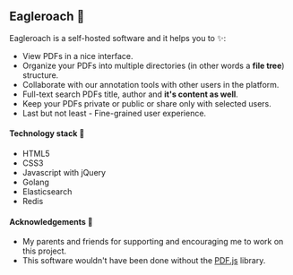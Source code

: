 ## Eagleroach :rocket:

Eagleroach is a self-hosted software and it helps you to  :sparkles::
- View PDFs in a nice interface.
- Organize your PDFs into multiple directories (in other words a **file tree**) structure.
- Collaborate with our annotation tools with other users in the platform.
- Full-text search PDFs title, author and **it's content as well**.
- Keep your PDFs private or public or share only with selected users.
- Last but not least - Fine-grained user experience.

#### Technology stack :muscle:
- HTML5
- CSS3
- Javascript with jQuery
- Golang
- Elasticsearch
- Redis

#### Acknowledgements :pray:
- My parents and friends for supporting and encouraging me to work on this project.
- This software wouldn't have been done without the [PDF.js](https://github.com/mozilla/pdf.js) library.
